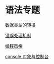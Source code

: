 # 语法专题

[数据类型的转换](https://grieving88.gitbook.io/book/~/edit/drafts/-LYrI97LO6XBtJZUI90O/features/conversion)

[错误处理机制](https://grieving88.gitbook.io/book/~/edit/drafts/-LYrI97LO6XBtJZUI90O/features/error)

[编程风格](https://grieving88.gitbook.io/book/~/edit/drafts/-LYrI97LO6XBtJZUI90O/features/style)

[console 对象与控制台](https://grieving88.gitbook.io/book/~/edit/drafts/-LYrI97LO6XBtJZUI90O/features/console)

